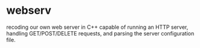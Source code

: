 # webserv
recoding our own web server in C++ capable of running an HTTP server, handling GET/POST/DELETE requests, and parsing the server configuration file.
